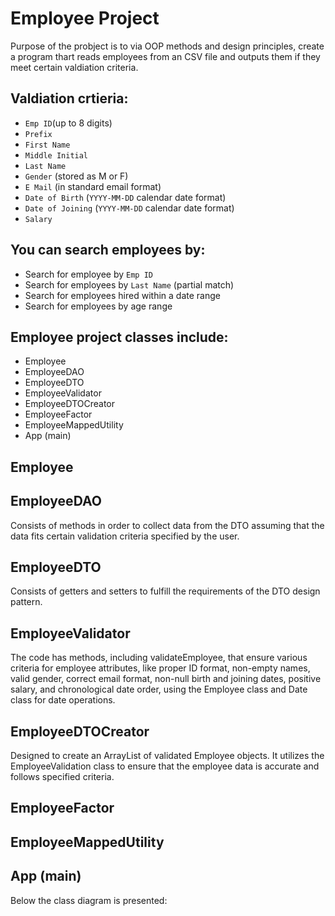 # Employee Project

Purpose of the probject is to via OOP methods and design principles, create a program thart reads employees from an CSV file and outputs them if they meet certain valdiation criteria. 

## Valdiation crtieria:
  - `Emp ID`(up to 8 digits)
  - `Prefix` 
  - `First Name` 
  - `Middle Initial`  
  - `Last Name`
  - `Gender` (stored as M or F)
  - `E Mail` (in standard email format)
  - `Date of Birth` (`YYYY-MM-DD` calendar date format)
  - `Date of Joining` (`YYYY-MM-DD` calendar date format)  
  - `Salary` 

## You can search employees by:
  - Search for employee by `Emp ID`
  - Search for employees by `Last Name` (partial match)
  - Search for employees hired within a date range
  - Search for employees by age range

## Employee project classes include:

  - Employee
  - EmployeeDAO
  - EmployeeDTO
  - EmployeeValidator
  - EmployeeDTOCreator
  - EmployeeFactor
  - EmployeeMappedUtility
  - App (main)


## Employee
## EmployeeDAO
Consists of methods in order to collect data from the DTO assuming that the data fits certain validation criteria specified by the user.
## EmployeeDTO
Consists of getters and setters to fulfill the requirements of the DTO design pattern.
## EmployeeValidator
The code has methods, including validateEmployee, that ensure various criteria for employee attributes, like proper ID format, non-empty names, valid gender, correct email format, non-null birth and joining dates, positive salary, and chronological date order, using the Employee class and Date class for date operations.
## EmployeeDTOCreator
Designed to create an ArrayList of validated Employee objects. It utilizes the EmployeeValidation class to ensure that the employee data is accurate and follows specified criteria.
## EmployeeFactor
## EmployeeMappedUtility
## App (main)
Below the class diagram is presented:


  
